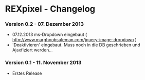 REXpixel - Changelog
============================

### Version 0.2 - 07. Dezember 2013 

* 07.12.2013 ms-Dropdown eingebaut ( http://www.marghoobsuleman.com/jquery-image-dropdown )
* 'Deaktivieren' eingebaut. Muss noch in die DB geschrieben und Ajaxfiziert werden...

### Version 0.1 - 11. November 2013 

* Erstes Release


